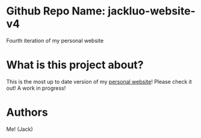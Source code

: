 # Github Repo Name: jackluo-website-v4
Fourth iteration of my personal website

# What is this project about?
This is the most up to date version of my [personal website](https://jack-luo.com)!
Please check it out!
A work in progress!

# Authors
Me! (Jack)

